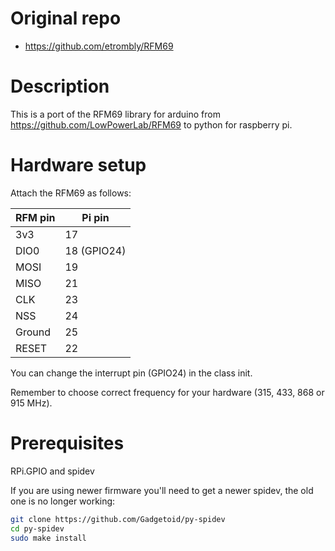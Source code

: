 # Original repo

* https://github.com/etrombly/RFM69

# Description

This is a port of the RFM69 library for arduino from https://github.com/LowPowerLab/RFM69 to python for raspberry pi.

# Hardware setup

Attach the RFM69 as follows:

| RFM pin | Pi pin  
| ------- |-------
| 3v3     | 17  
| DIO0    | 18 (GPIO24)  
| MOSI    | 19  
| MISO    | 21  
| CLK     | 23  
| NSS     | 24  
| Ground  | 25  
| RESET   | 22

You can change the interrupt pin (GPIO24) in the class init.

Remember to choose correct frequency for your hardware (315, 433, 868 or 915 MHz).

# Prerequisites

RPi.GPIO and spidev

If you are using newer firmware you'll need to get a newer spidev, the old one is no longer working:

```bash
git clone https://github.com/Gadgetoid/py-spidev
cd py-spidev
sudo make install
```

